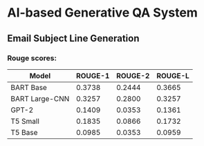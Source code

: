 # AI-based Generative QA System

## Email Subject Line Generation


### Rouge scores:

| Model            | ROUGE-1                | ROUGE-2                | ROUGE-L                |
|------------------|------------------------|------------------------|------------------------|
| BART Base        | 0.3738                 | 0.2444                 | 0.3665                 |
| BART Large-CNN   | 0.3257                 | 0.2800                 | 0.3257                 |
| GPT-2            | 0.1409                 | 0.0353                 | 0.1361                 |
| T5 Small         | 0.1835                 | 0.0866                 | 0.1732                 |
| T5 Base          | 0.0985                 | 0.0353                 | 0.0959                 |

